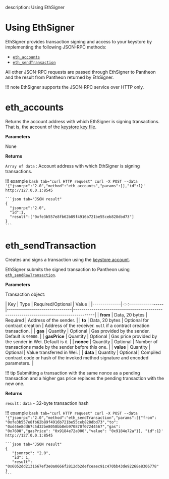 description: Using EthSigner
<!--- END of page meta data -->

# Using EthSigner

EthSigner provides transaction signing and access to your keystore by implementing the following JSON-RPC 
methods:   

* [`eth_accounts`](#eth_accounts)
* [`eth_sendTransaction`](#eth_sendtransaction)

All other JSON-RPC requests are passed through EthSigner to Pantheon and the result from Pantheon returned 
by EthSigner. 

!!! note 
    EthSigner supports the JSON-RPC service over HTTP only. 

# eth_accounts

Returns the account address with which EthSigner is signing transactions. That is, the account of the [keystore key file](../Using-EthSigner/Getting-Started.md#create-password-and-key-files).

**Parameters**

None

**Returns**

`Array of data` : Account address with which EthSigner is signing transactions.

!!! example
    ```bash tab="curl HTTP request"
    curl -X POST --data '{"jsonrpc":"2.0","method":"eth_accounts","params":[],"id":1}' http://127.0.0.1:8545
    ```
        
    ```json tab="JSON result"
    {
      "jsonrpc":"2.0",
      "id":1,
      "result":["0xfe3b557e8fb62b89f4916b721be55ceb828dbd73"]
    }
    ```

# eth_sendTransaction 

Creates and signs a transaction using the [keystore account](../Using-EthSigner/Getting-Started.md#create-password-and-key-files). 

EthSigner submits the signed transaction to Pantheon using [`eth_sendRawTransaction`](https://docs.pantheon.pegasys.tech/en/stable/Reference/JSON-RPC-API-Methods/#eth_sendrawtransaction). 

**Parameters**

Transaction object: 

| Key          | Type                | Required/Optional              | Value                                                                                  |
|--------------|-:-:-----------------|--------------------------------|----------------------------------------------------------------------------------------|
| **from**     | Data, 20&nbsp;bytes | Required                       | Address of the sender.                                                                 |
| **to**       | Data, 20&nbsp;bytes | Optional for contract creation | Address of the receiver. `null` if a contract creation transaction.                    |
| **gas**      | Quantity            | Optional                       | Gas provided by the sender. Default is `90000`.                                                           |
| **gasPrice** | Quantity            | Optional                       | Gas price provided by the sender in Wei. Default is `0`.                                              |
| **nonce**    | Quantity            | Optional                       | Number of transactions made by the sender before this one.                             |
| **value**    | Quantity            | Optional                       | Value transferred in Wei.                                                              |
| **data**     | Quantity            | Optional                       | Compiled contract code or hash of the invoked method signature and encoded parameters. |

!!! tip
    Submitting a transaction with the same nonce as a pending transaction and a higher gas price replaces 
    the pending transaction with the new one. 

**Returns**

`result` : `data` - 32-byte transaction hash

!!! example
    ```bash tab="curl HTTP request"
    curl -X POST --data '{"jsonrpc":"2.0","method":"eth_sendTransaction","params":[{"from": "0xfe3b557e8fb62b89f4916b721be55ceb828dbd73","to": "0xd46e8dd67c5d32be8058bb8eb970870f07244567","gas": "0x7600","gasPrice": "0x9184e72a000","value": "0x9184e72a"}], "id":1}' http://127.0.0.1:8545
    ```
    
    ```json tab="JSON result"
    {
       "jsonrpc": "2.0",
       "id": 1,
       "result": "0x6052dd2131667ef3e0a0666f2812db2defceaec91c470bb43de92268e8306778"
    }
    ```
